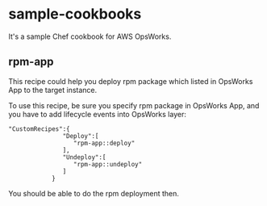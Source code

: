 # sample-cookbooks
It's a sample Chef cookbook for AWS OpsWorks.


## rpm-app
This recipe could help you deploy rpm package which listed in OpsWorks App to the target instance.

To use this recipe, be sure you specify rpm package in OpsWorks App, and you have to add lifecycle events into OpsWorks layer:
```
"CustomRecipes":{
               "Deploy":[
                  "rpm-app::deploy"
               ],
               "Undeploy":[
                  "rpm-app::undeploy"
               ]
            }
```
You should be able to do the rpm deployment then.



